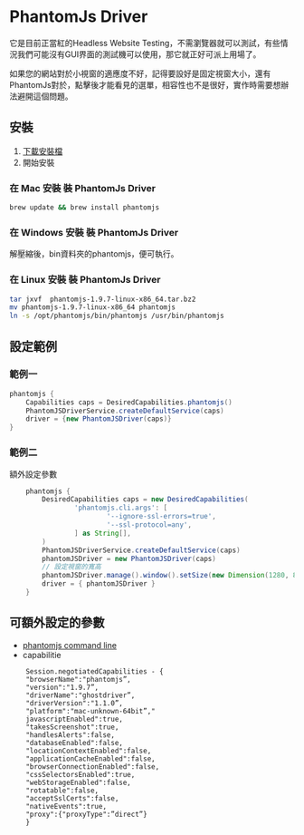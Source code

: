 # PhantomJs Driver

它是目前正當紅的Headless Website Testing，不需瀏覽器就可以測試，有些情況我們可能沒有GUI界面的測試機可以使用，那它就正好可派上用場了。

如果您的網站對於小視窗的適應度不好，記得要設好是固定視窗大小，還有PhantomJs對於，點擊後才能看見的選單，相容性也不是很好，實作時需要想辦法避開這個問題。

## 安裝

1. [下載安裝檔](http://phantomjs.org/download.html)
2. 開始安裝

### 在 Mac 安裝 裝 PhantomJs Driver

```bash
brew update && brew install phantomjs
```

### 在 Windows 安裝 裝 PhantomJs Driver

解壓縮後，bin資料夾的phantomjs，便可執行。

### 在 Linux 安裝 裝 PhantomJs Driver

```bash
tar jxvf  phantomjs-1.9.7-linux-x86_64.tar.bz2
mv phantomjs-1.9.7-linux-x86_64 phantomjs
ln -s /opt/phantomjs/bin/phantomjs /usr/bin/phantomjs
```
## 設定範例

### 範例一

```groovy
phantomjs {
    Capabilities caps = DesiredCapabilities.phantomjs()
    PhantomJSDriverService.createDefaultService(caps)
    driver = {new PhantomJSDriver(caps)}
}
```

### 範例二

額外設定參數

```groovy
    phantomjs {
        DesiredCapabilities caps = new DesiredCapabilities(
                'phantomjs.cli.args': [
                        '--ignore-ssl-errors=true',
                        '--ssl-protocol=any',
                ] as String[],
        )
        PhantomJSDriverService.createDefaultService(caps)
        phantomJSDriver = new PhantomJSDriver(caps)
        // 設定視窗的寬高
        phantomJSDriver.manage().window().setSize(new Dimension(1280, 800))
        driver = { phantomJSDriver }
    }
```

## 可額外設定的參數

* [phantomjs command line](http://phantomjs.org/api/command-line.html)
* capabilitie

```
    Session.negotiatedCapabilities - {
    "browserName":"phantomjs”,
    "version":"1.9.7”,
    "driverName":"ghostdriver”,
    "driverVersion":"1.1.0”,
    "platform":"mac-unknown-64bit”,"
    javascriptEnabled":true,
    "takesScreenshot":true,
    "handlesAlerts":false,
    "databaseEnabled":false,
    "locationContextEnabled":false,
    "applicationCacheEnabled":false,
    "browserConnectionEnabled":false,
    "cssSelectorsEnabled":true,
    "webStorageEnabled":false,
    "rotatable":false,
    "acceptSslCerts":false,
    "nativeEvents":true,
    "proxy":{"proxyType":”direct”}
    }
```
